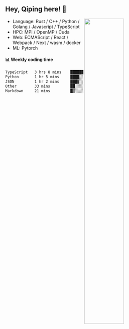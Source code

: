 

## Hey, Qiping here! :wave:

[<img align="right" width="50%" src="https://github-readme-stats.vercel.app/api?username=ppppqp&theme=dark&show_icons=true">](https://metrics.lecoq.io/ppppqp?template=classic)



-   Language: Rust / C++ / Python / Golang / Javascript / TypeScript
-   HPC: MPI / OpenMP / Cuda
-   Web: ECMAScript / React / Webpack / Next / wasm / docker
-   ML: Pytorch



#### :bar_chart: Weekly coding time

<!--START_SECTION:waka-->

```txt
TypeScript   3 hrs 8 mins    ███████████▓░░░░░░░░░░░░░   46.33 %
Python       1 hr 5 mins     ████░░░░░░░░░░░░░░░░░░░░░   16.10 %
JSON         1 hr 2 mins     ███▓░░░░░░░░░░░░░░░░░░░░░   15.28 %
Other        33 mins         ██░░░░░░░░░░░░░░░░░░░░░░░   08.29 %
Markdown     21 mins         █▒░░░░░░░░░░░░░░░░░░░░░░░   05.24 %
```

<!--END_SECTION:waka-->
